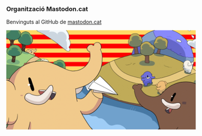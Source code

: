 ### Organització Mastodon.cat

Benvinguts al GitHub de [mastodon.cat](https://mastodon.cat/about)



![Imatge del node mastodo cat](./mastodon-cat.png)
